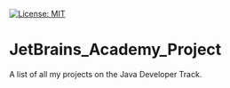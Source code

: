 [![License: MIT](https://img.shields.io/badge/License-MIT-yellow.svg)](https://raw.githubusercontent.com/LordVader31/JetBrains_Academy_Projects/main/LICENSE.md)

# JetBrains_Academy_Project
A list of all my projects on the Java Developer Track.
